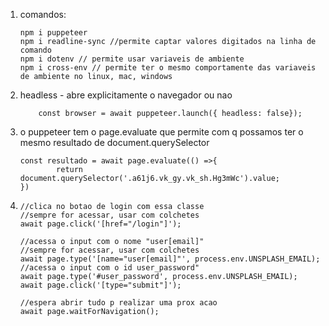 <ol>
<li>comandos:

```
npm i puppeteer
npm i readline-sync //permite captar valores digitados na linha de comando
npm i dotenv // permite usar variaveis de ambiente
npm i cross-env // permite ter o mesmo comportamente das variaveis de ambiente no linux, mac, windows
```
</li>
<li>headless - abre explicitamente o navegador ou nao


```
	const browser = await puppeteer.launch({ headless: false});
```
</li>
<li>
o puppeteer tem o page.evaluate que permite com q possamos ter
o mesmo resultado de document.querySelector

```
const resultado = await page.evaluate(() =>{
		return document.querySelector('.a61j6.vk_gy.vk_sh.Hg3mWc').value;		
})
```
</li>
<li>

```
//clica no botao de login com essa classe
//sempre for acessar, usar com colchetes
await page.click('[href="/login"]');

//acessa o input com o nome "user[email]"
//sempre for acessar, usar com colchetes
await page.type('[name="user[email]"', process.env.UNSPLASH_EMAIL);
//acessa o input com o id user_password"
await page.type('#user_password', process.env.UNSPLASH_EMAIL);
await page.click('[type="submit"]');

//espera abrir tudo p realizar uma prox acao
await page.waitForNavigation();
```
</li>

</ol>